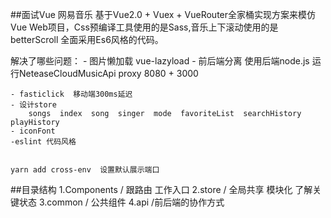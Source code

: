##面试Vue 网易音乐
  基于Vue2.0 + Vuex + VueRouter全家桶实现方案来模仿Vue Web项目，Css预编译工具使用的是Sass,音乐上下滚动使用的是betterScroll 全面采用Es6风格的代码。

  解决了哪些问题：
    - 图片懒加载  vue-lazyload
    - 前后端分离
        使用后端node.js  运行NeteaseCloudMusicApi  proxy 8080 + 3000

    - fasticlick  移动端300ms延迟
    - 设计store
        songs  index  song  singer  mode  favoriteList  searchHistory  playHistory
    - iconFont
    -eslint 代码风格


    yarn add cross-env  设置默认展示端口

##目录结构
  1.Components /   跟路由  工作入口
  2.store / 全局共享 模块化  了解关键状态
  3.common / 公共组件
  4.api /前后端的协作方式


